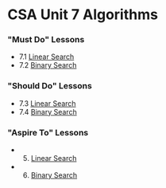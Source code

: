 # CSA Unit 7 Algorithms

### "Must Do" Lessons
- 7.1 [Linear Search](linear-search.md)
- 7.2 [Binary Search](binary-search.md)


### "Should Do" Lessons
- 7.3 [Linear Search]()
- 7.4 [Binary Search]()


### "Aspire To" Lessons
- 5. [Linear Search]()
- 6. [Binary Search]()

